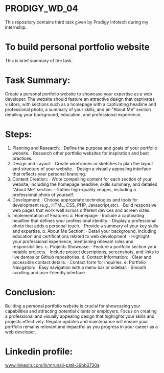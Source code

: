 # PRODIGY_WD_04
This repository contains third task given by Prodigy Infotech during my internship.
# To build personal portfolio website
This is brief summary of the task.
# Task Summary:
Create a personal portfolio website to showcase your expertise as a web developer. The website should feature an attractive design that captivates visitors, with sections such as a homepage with a captivating headline and professional photo, a summary of your skills, and an "About Me" section detailing your background, education, and professional experience.
# Steps:
1. Planning and Research:
   · Define the purpose and goals of your portfolio website.
   · Research other portfolio websites for inspiration and best practices.
2. Design and Layout:
   · Create wireframes or sketches to plan the layout and structure of your website.
   · Design a visually appealing interface that reflects your personal branding.
3. Content Creation:
   · Write compelling content for each section of your website, including the homepage headline, skills summary, and detailed "About Me" section.
   · Gather high-quality images, including a professional photo of yourself.
4. Development:
   · Choose appropriate technologies and tools for development (e.g., HTML, CSS, PHP, Javascript,etc).
   · Build responsive web pages that work well across different devices and acreen sizes.
5. Implementation of Features:
   a. Homepage:
      · Include a captivating headline that defines your professional identity.
      · Display a professional photo that adds a personal touch.
      · Provide a summary of your key skills and expertise.
   b. About Me Section:
      · Detail your background, including education and certifications related to web development.
      · Highlight your professional experience, mentioning relevant roles and responsibilities.
   c. Projects Showcase:
      · Feature a portfolio section your notable projects.
      · Include project descriptions, screenshots, and links to live demos or Github repositories.
   d. Contact Information:
      · Clear and accessible contact details.
      · Contact form for inquiries.
   e. Portfolio Navigation:
      · Easy navigation with a menu bar or sidebar.
      · Smooth scrolling and user-friendly interface.
# Conclusion:
Building a personal portfolio website is crucial for showcasing your capabilities and attracting potential clients or employers. Focus on creating a professional and visually appealing design that highlights your skills and projects effectively. Regular updates and maintenance will ensure your portfolio remains relevant and impactful as you progress in your career as a web developer.
# Linkedin profile:
www.linkedin.com/in/mrunali-patil-39bb3730a
